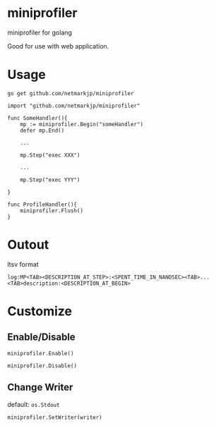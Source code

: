 miniprofiler
============

miniprofiler for golang

Good for use with web application.

Usage
============

```
go get github.com/netmarkjp/miniprofiler
```


```
import "github.com/netmarkjp/miniprofiler"

func SomeHandler(){
    mp := miniprofiler.Begin("someHandler")
    defer mp.End()

    ...

    mp.Step("exec XXX")

    ...

    mp.Step("exec YYY")

}

func ProfileHandler(){
    miniprofiler.Flush()
}
```

Outout
============

ltsv format

```
log:MP<TAB><DESCRIPTION_AT_STEP>:<SPENT_TIME_IN_NANOSEC><TAB>...<TAB>description:<DESCRIPTION_AT_BEGIN>
```

Customize
============

## Enable/Disable

```
miniprofiler.Enable()
```

```
miniprofiler.Disable()
```

## Change Writer

default: ``os.Stdout``

```
miniprofiler.SetWriter(writer)
```

